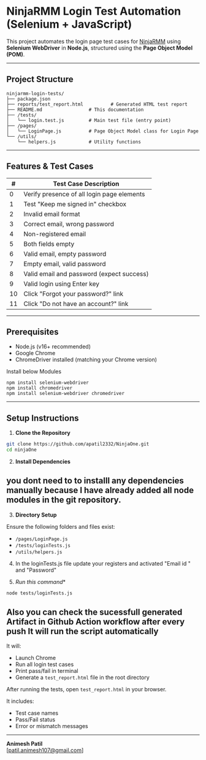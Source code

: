 
# NinjaRMM Login Test Automation (Selenium + JavaScript)

This project automates the login page test cases for [NinjaRMM](https://app.ninjarmm.com/auth/#/login) using **Selenium WebDriver** in **Node.js**, structured using the **Page Object Model (POM)**.

---

##  Project Structure

```
ninjarmm-login-tests/
├── package.json
├── reports/test_report.html          # Generated HTML test report
├── README.md                 # This documentation
├── /tests/
│   └── login.test.js         # Main test file (entry point)
├── /pages/
│   └── LoginPage.js          # Page Object Model class for Login Page
└── /utils/
    └── helpers.js            # Utility functions
```

---

##  Features & Test Cases

| #   | Test Case Description |
|-----|------------------------|
| 0   | Verify presence of all login page elements |
| 1   | Test "Keep me signed in" checkbox |
| 2   | Invalid email format |
| 3   | Correct email, wrong password |
| 4   | Non-registered email |
| 5   | Both fields empty |
| 6   | Valid email, empty password |
| 7   | Empty email, valid password |
| 8   | Valid email and password (expect success) |
| 9   | Valid login using Enter key |
| 10  | Click "Forgot your password?" link |
| 11  | Click "Do not have an account?" link |

---

##  Prerequisites

- Node.js (v16+ recommended)
- Google Chrome
- ChromeDriver installed (matching your Chrome version)

Install below Modules
```
npm install selenium-webdriver
npm install chromedriver
npm install selenium-webdriver chromedriver

```

---

##  Setup Instructions

1. **Clone the Repository**

```bash
git clone https://github.com/apatil2332/NinjaOne.git
cd ninjaOne
```

2. **Install Dependencies**

## you dont need to  to installl any dependencies manually because I have already added all node modules in the git repository.

3. **Directory Setup**

Ensure the following folders and files exist:

- `/pages/LoginPage.js`
- `/tests/loginTests.js`
- `/utils/helpers.js`

4.  In the loginTests.js file update your registers and activated "Email id " and "Password" 




5. *Run this command**
```bash
node tests/loginTests.js
```
## Also you can check the sucessfull generated Artifact in Github Action workflow after every push It will run the script automatically



It will:

- Launch Chrome
- Run all login test cases
- Print pass/fail in terminal
- Generate a `test_report.html` file in the root directory



After running the tests, open `test_report.html` in your browser.

It includes:

- Test case names
- Pass/Fail status
- Error or mismatch messages

---



**Animesh Patil**  
 [patil.animesh107@gmail.com]

